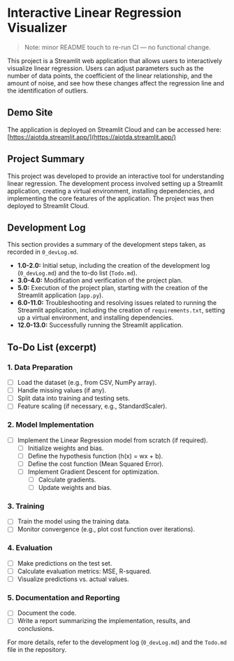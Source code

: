 # Interactive Linear Regression Visualizer

> Note: minor README touch to re-run CI — no functional change.

This project is a Streamlit web application that allows users to interactively visualize linear regression. Users can adjust parameters such as the number of data points, the coefficient of the linear relationship, and the amount of noise, and see how these changes affect the regression line and the identification of outliers.

## Demo Site

The application is deployed on Streamlit Cloud and can be accessed here:
[https://aiotda.streamlit.app/](https://aiotda.streamlit.app/)

## Project Summary

This project was developed to provide an interactive tool for understanding linear regression. The development process involved setting up a Streamlit application, creating a virtual environment, installing dependencies, and implementing the core features of the application. The project was then deployed to Streamlit Cloud.

## Development Log

This section provides a summary of the development steps taken, as recorded in `0_devLog.md`.

* **1.0-2.0:** Initial setup, including the creation of the development log (`0_devLog.md`) and the to-do list (`Todo.md`).
* **3.0-4.0:** Modification and verification of the project plan.
* **5.0:** Execution of the project plan, starting with the creation of the Streamlit application (`app.py`).
* **6.0-11.0:** Troubleshooting and resolving issues related to running the Streamlit application, including the creation of `requirements.txt`, setting up a virtual environment, and installing dependencies.
* **12.0-13.0:** Successfully running the Streamlit application.

## To-Do List (excerpt)

### 1. Data Preparation
- [ ] Load the dataset (e.g., from CSV, NumPy array).
- [ ] Handle missing values (if any).
- [ ] Split data into training and testing sets.
- [ ] Feature scaling (if necessary, e.g., StandardScaler).

### 2. Model Implementation
- [ ] Implement the Linear Regression model from scratch (if required).
  - [ ] Initialize weights and bias.
  - [ ] Define the hypothesis function (h(x) = wx + b).
  - [ ] Define the cost function (Mean Squared Error).
  - [ ] Implement Gradient Descent for optimization.
    - [ ] Calculate gradients.
    - [ ] Update weights and bias.

### 3. Training
- [ ] Train the model using the training data.
- [ ] Monitor convergence (e.g., plot cost function over iterations).

### 4. Evaluation
- [ ] Make predictions on the test set.
- [ ] Calculate evaluation metrics: MSE, R-squared.
- [ ] Visualize predictions vs. actual values.

### 5. Documentation and Reporting
- [ ] Document the code.
- [ ] Write a report summarizing the implementation, results, and conclusions.

For more details, refer to the development log (`0_devLog.md`) and the `Todo.md` file in the repository.